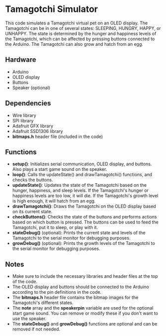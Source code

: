 # Tamagotchi Simulator
This code simulates a Tamagotchi virtual pet on an OLED display. The Tamagotchi can be in one of several states: SLEEPING, HUNGRY, HAPPY, or UNHAPPY. The state is determined by the hunger and happiness levels of the Tamagotchi, which can be affected by pressing buttons connected to the Arduino. The Tamagotchi can also grow and hatch from an egg.

## Hardware
- Arduino
- OLED display
- Buttons
- Speaker (optional)

## Dependencies
- Wire library
- SPI library
- Adafruit GFX library
- Adafruit SSD1306 library
- **bitmaps.h** header file (included in the code)

## Functions
- **setup()**: Initializes serial communication, OLED display, and buttons. Also plays a start game sound on the speaker.
- **loop()**: Calls the updateState() and drawTamagotchi() functions, and checks the buttons.
- **updateState()**: Updates the state of the Tamagotchi based on the hunger, happiness, and sleep levels. If the Tamagotchi's hunger or happiness levels are too low, it will die. If the Tamagotchi's growth level is high enough, it will hatch from an egg.
- **drawTamagotchi()**: Draws the Tamagotchi on the OLED display based on its current state.
- **checkButtons()**: Checks the state of the buttons and performs actions based on which button is pressed. The buttons can be used to feed the Tamagotchi, put it to sleep, or play with it.
- **stateDebug()** (optional): Prints the current state and levels of the Tamagotchi to the serial monitor for debugging purposes.
- **growDebug()** (optional): Prints the growth levels of the Tamagotchi to the serial monitor for debugging purposes.

## Notes
- Make sure to include the necessary libraries and header files at the top of the code.
- The OLED display and buttons should be connected to the Arduino according to the pin definitions in the code.
- The **bitmaps.h** header file contains the bitmap images for the Tamagotchi's different states.
- The **note** array and the **speakerpin** variable are used for the optional start game sound. You can remove or modify these if you don't want to use the speaker.
- The **stateDebug()** and **growDebug()** functions are optional and can be removed if not needed.